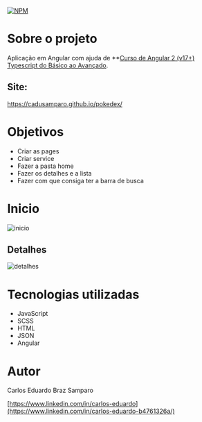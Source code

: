 [![NPM](https://img.shields.io/npm/l/react)](https://github.com/cadusamparo/pokedex/blob/main/LICENSE)

# Sobre o projeto

Aplicação em Angular com ajuda de **[Curso de Angular 2 (v17+) Typescript do Básico ao Avançado](https://www.udemy.com/course/curso-de-angular/).

## Site:
https://cadusamparo.github.io/pokedex/

# Objetivos

- Criar as pages
- Criar service
- Fazer a pasta home
- Fazer os detalhes e a lista
- Fazer com que consiga ter a barra de busca 




# Inicio

![inicio](https://github.com/cadusamparo/pokedex/assets/128712778/985aa51a-a644-40cc-b5da-9d42a2d0939f)




## Detalhes

![detalhes](https://github.com/cadusamparo/pokedex/assets/128712778/b2b73a36-cd60-4504-b14e-2ed5ecafca7f)



# Tecnologias utilizadas
- JavaScript
- SCSS
- HTML
- JSON 
- Angular

# Autor
Carlos Eduardo Braz Samparo

[https://www.linkedin.com/in/carlos-eduardo](https://www.linkedin.com/in/carlos-eduardo-b4761326a/)
